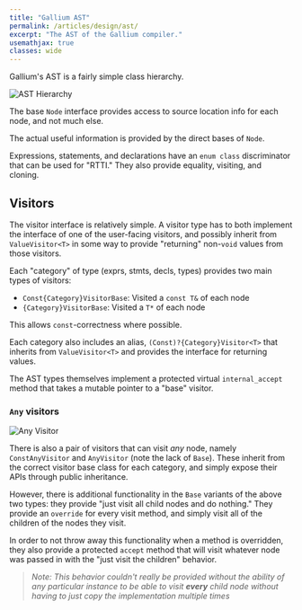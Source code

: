 ```yaml
---
title: "Gallium AST"
permalink: /articles/design/ast/
excerpt: "The AST of the Gallium compiler."
usemathjax: true
classes: wide
---
```


Gallium's AST is a fairly simple class hierarchy. 

![AST Hierarchy](/assets/images/compiler-design/ast/ast-hierarchy.png)

The base `Node` interface provides access to source location info for each
node, and not much else. 

The actual useful information is provided by the direct bases of `Node`.

Expressions, statements, and declarations have an `enum class` discriminator
that can be used for "RTTI." They also provide equality, 
visiting, and cloning. 

## Visitors

The visitor interface is relatively simple. A visitor type has to both 
implement the interface of one of the user-facing visitors, and possibly
inherit from `ValueVisitor<T>` in some way to provide "returning" non-`void`
values from those visitors. 

Each "category" of type (exprs, stmts, decls, types) provides two main
types of visitors:

- `Const{Category}VisitorBase`: Visited a `const T&` of each node
- `{Category}VisitorBase`: Visited a `T*` of each node

This allows `const`-correctness where possible. 

Each category also includes an alias, `(Const)?{Category}Visitor<T>` that
inherits from `ValueVisitor<T>` and provides the interface for returning 
values.

The AST types themselves implement a protected virtual `internal_accept` 
method that takes a mutable pointer to a "base" visitor. 

### `Any` visitors

![Any Visitor](/assets/images/compiler-design/ast/visitor-hierarchy.png)

There is also a pair of visitors that can visit *any* node, namely 
`ConstAnyVisitor` and `AnyVisitor` (note the lack of `Base`). These inherit 
from the correct visitor base class for each category, and simply expose 
their APIs through public inheritance.

However, there is additional functionality in the `Base` variants of the
above two types: they provide "just visit all child nodes and do nothing."
They provide an `override` for every visit method, and simply visit
all of the children of the nodes they visit.

In order to not throw away this functionality when a method is overridden,
they also provide a protected `accept` method that will visit whatever
node was passed in with the "just visit the children" behavior.

> *Note: This behavior couldn't really be provided without the ability*
> *of any particular instance to be able to visit **every** child node*
> *without having to just copy the implementation multiple times*